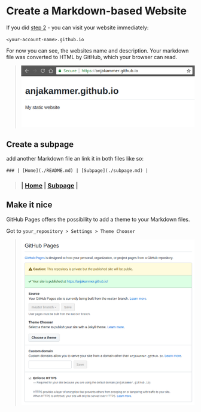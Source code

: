 # Create a Markdown-based Website

If you did [step 2](./repository.md) - you can visit your website immediately:

`<your-account-name>.github.io`

For now you can see, the websites name and description.
Your markdown file was converted to HTML by GitHub, which your browser can read.

> ![Markdown to HTML](img/2-markdown-to-html.png)

## Create a subpage

add another Markdown file an link it in both files like so:

`### | [Home](./README.md) | [Subpage](./subpage.md) |`
> ### | [Home](./README.md) | [Subpage](./subpage.md) |


## Make it nice

GitHub Pages offers the possibility to add a theme to your Markdown files.

Got to `your_repository > Settings > Theme Chooser`

> ![Repository Settings](img/3-repo-settings.png)
